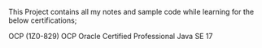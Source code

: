 This Project contains all my notes and sample code while learning for the below certifications;

OCP (1Z0-829)
OCP Oracle Certified Professional Java SE 17